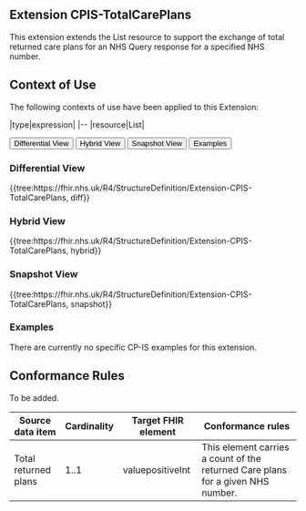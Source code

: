 ## Extension CPIS-TotalCarePlans

This extension extends the List resource to support the exchange of total returned care plans for an NHS Query response for a specified NHS number.

## Context of Use 
The following contexts of use have been applied to this Extension:

|type|expression|
|--
|resource|List|

<div class="tab">
  <button class="tablinks active" onclick="openTab(event, 'Differential View')">Differential View</button>
  <button class="tablinks" onclick="openTab(event, 'Hybrid View')">Hybrid View</button>
  <button class="tablinks" onclick="openTab(event, 'Snapshot View')">Snapshot View</button>
  <button class="tablinks" onclick="openTab(event, 'Examples')">Examples</button>
</div>

<div id="Differential View" class="tabcontent" style="display:block">
  <h3>Differential View</h3>
{{tree:https://fhir.nhs.uk/R4/StructureDefinition/Extension-CPIS-TotalCarePlans, diff}}
</div>

<div id="Hybrid View" class="tabcontent">
  <h3>Hybrid View</h3>
{{tree:https://fhir.nhs.uk/R4/StructureDefinition/Extension-CPIS-TotalCarePlans, hybrid}}
</div>

<div id="Snapshot View" class="tabcontent">
  <h3>Snapshot View</h3>
 {{tree:https://fhir.nhs.uk/R4/StructureDefinition/Extension-CPIS-TotalCarePlans, snapshot}}
</div>


<div id="Examples" class="tabcontent">
  <h3>Examples</h3>
There are currently no specific CP-IS examples for this extension. 

</div>

## Conformance Rules   

To be added.

| Source data item     | Cardinality | Target FHIR element | Conformance rules                                                               |
|----------------------|-------------|---------------------|---------------------------------------------------------------------------------|
| Total returned plans | 1..1        | valuepositiveInt    | This element carries a count of the returned Care plans for a given NHS number. |